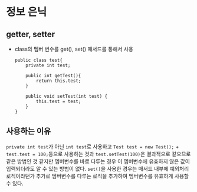 # 정보 은닉

## getter, setter

- class의 멤버 변수를 get(), set() 매서드를 통해서 사용
    ```
    public class test{
        private int test;

        public int getTest(){
            return this.test;
        }

        public void setTest(int test) {
            this.test = test;
        }
    }
    ```

## 사용하는 이유

`private int test`가 아닌 `int test`로 사용하고 `Test test = new Test();` + `test.test = 100;`등으로 사용하는 것과 `test.setTest(100)`은 결과적으로 같으므로 같은 방법인 것 같지만 멤버변수를 바로 다루는 경우 이 멤버변수에 유효하지 않은 값이 입력되더라도 알 수 있는 방법이 없다. `set()`을 사용한 경우는 매서드 내부에 예외처리 로직이라던가 추가로 멤버변수를 다루는 로직을 추가하여 멤버변수를 유효하게 사용할 수 있다.